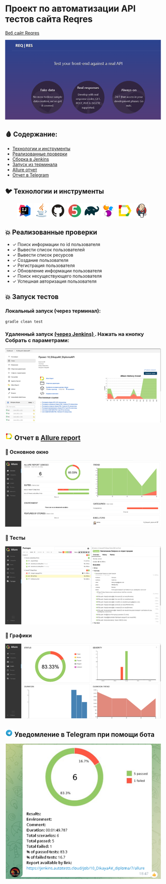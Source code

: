 # Проект по автоматизации API тестов сайта Reqres
<a target="_blank" href="https://reqres.in/">Веб сайт Reqres</a>

<p align="center">
<img title="Allure Graphics" src="images/screens/Reqres.png">
</p>

## :drop_of_blood: Содержание:

- [Технологии и инструменты](#earth_africa-технологии-и-инструменты)
- [Реализованные проверки](#earth_africa-Реализованные-проверки)
- [Сборка в Jenkins](#earth_africa-Jenkins-job)
- [Запуск из терминала](#earth_africa-Запуск-тестов-из-терминала)
- [Allure отчет](#earth_africa-Allure-отчет)
- [Отчет в Telegram](#earth_africa-Уведомление-в-Telegram-при-помощи-бота)

## :bird: Технологии и инструменты

<p align="center">
<a href="https://www.jetbrains.com/idea/"><img src="images/logo/Idea.svg" width="50" height="50"  alt="IDEA"/></a>
<a href="https://www.java.com/"><img src="images/logo/Java.svg" width="50" height="50"  alt="Java"/></a>
<a href="https://github.com/"><img src="images/logo/GitHub.svg" width="50" height="50"  alt="Github"/></a>
<a href="https://junit.org/junit5/"><img src="images/logo/Junit5.svg" width="50" height="50"  alt="JUnit 5"/></a>
<a href="https://gradle.org/"><img src="images/logo/Gradle.svg" width="50" height="50"  alt="Gradle"/></a>
<a href="https://selenide.org/"><img src="images/logo/Selenide.svg" width="50" height="50"  alt="Selenide"/></a>
<a href="https://github.com/allure-framework/allure2"><img src="images/logo/Allure.svg" width="50" height="50"  alt="Allure"/></a>
<a href="https://www.jenkins.io/"><img src="images/logo/Jenkins.svg" width="50" height="50"  alt="Jenkins"/></a>
</p>

## :boom: Реализованные проверки

- ✓ Поиск информации по id пользователя
- ✓ Вывести список пользователей
- ✓ Вывести список ресурсов
- ✓ Создание пользователя
- ✓ Регистрация пользователя
- ✓ Обновление информации пользователя
- ✓ Поиск несуществующего пользователя
- ✓ Успешная авторизация пользователя

## :boom: Запуск тестов
### Локальный запуск (через терминал):
```
gradle clean test
```
### </a> Удаленный запуск <a target="_blank" href="https://jenkins.autotests.cloud/job/10_DikayaAV_DiplomaAPI/"> (через Jenkins) </a>. Нажать на кнопку Собрать с параметрами: 
<p align="center">
<a href="https://jenkins.autotests.cloud/job/10_DikayaAV_diploma/"><img src="images/screens/Jenkins.png" alt="Jenkins"/></a>
</p>

## <img src="images/logo/Allure.svg" width="25" height="25"  alt="Allure"/></a> Отчет в <a target="_blank" href="https://jenkins.autotests.cloud/job/10_DikayaAV_diploma/allure/">Allure report</a>

### :lady_beetle: Основное окно

<p align="center">
<img title="Allure Overview Dashboard" src="images/screens/Allure_Report3.png">
</p>

### :cherries: Тесты

<p align="center">
<img title="Allure Tests" src="images/screens/Allure_Report4.png">
</p>

### :cut_of_meat: Графики

<p align="center">
<img title="Allure Graphics" src="images/screens/Allure_Report2.png">
</p>

## <img src="images/logo/Telegram.svg" width="25" height="25"  alt="Allure"/></a> Уведомление в Telegram при помощи бота

<p align="center">
<img title="Allure Overview Dashboard" src="images/screens/Telegram.png" >
</p>


